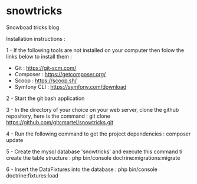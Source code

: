 # snowtricks
Snowboad tricks blog

Installation instructions : 

1 - If the following tools are not installed on your computer then folow the links below to install them : 
  - Git : https://git-scm.com/ 
  - Composer : https://getcomposer.org/ 
  - Scoop : https://scoop.sh/
  - Symfony CLI : https://symfony.com/download

2 - Start the git bash application 

3 - In the directory of your choice on your web server, clone the github repository, here is the command : git clone https://github.com/gitcmartel/snowtricks.git

4 - Run the following command to get the project dependencies : composer update

5 - Create the mysql database 'snowtricks' and execute this command ti create the table structure : php bin/console doctrine:migrations:migrate

6 - Insert the DataFixtures into the database : php bin/console doctrine:fixtures:load
